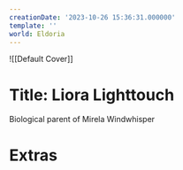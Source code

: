 ```yaml
---
creationDate: '2023-10-26 15:36:31.000000'
template: ''
world: Eldoria
---
```

![[Default Cover]]

# Title: Liora Lighttouch

Biological parent of Mirela Windwhisper

# Extras

